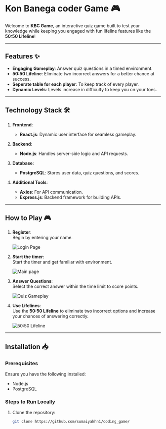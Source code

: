 # Kon Banega coder Game 🎮  

Welcome to **KBC Game**, an interactive quiz game built to test your knowledge while keeping you engaged with fun lifeline features like the **50:50 Lifeline**!  

---

## Features ✨  
- **Engaging Gameplay**: Answer quiz questions in a timed environment.  
- **50:50 Lifeline**: Eliminate two incorrect answers for a better chance at success.  
- **Seperate table for each player**: To keep track of every player.
- **Dynamic Levels**: Levels increase in difficulty to keep you on your toes.

---

## Technology Stack 🛠️  

1. **Frontend**:  
   - **React.js**: Dynamic user interface for seamless gameplay.  

2. **Backend**:  
   - **Node.js**: Handles server-side logic and API requests.  

3. **Database**:  
   - **PostgreSQL**: Stores user data, quiz questions, and scores.  

4. **Additional Tools**:  
   - **Axios**: For API communication.  
   - **Express.js**: Backend framework for building APIs.  

---

## How to Play 🎮  

1. **Register**:  
   Begin by entering your name.  

   ![Login Page](kbc/public/ss1.png)  

2. **Start the timer**:  
   Start the timer and get familiar with environment.  

   ![Main page](kbc/public/ss2.png)  

3. **Answer Questions**:  
   Select the correct answer within the time limit to score points.  

   ![Quiz Gameplay](kbc/public/ss3.png)  

4. **Use Lifelines**:  
   Use the **50:50 Lifeline** to eliminate two incorrect options and increase your chances of answering correctly.  

   ![50:50 Lifeline](kbc/public/ss4.png)  

---

## Installation 📥  

### Prerequisites  
Ensure you have the following installed:  
- Node.js  
- PostgreSQL  

### Steps to Run Locally  
1. Clone the repository:  
   ```bash  
   git clone https://github.com/sumaiyakhn1/coding_game/ 
